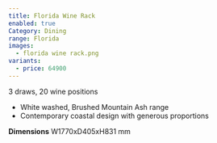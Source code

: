 ```yaml
---
title: Florida Wine Rack
enabled: true
Category: Dining
range: Florida
images:
  - florida wine rack.png
variants:
  - price: 64900
---
```

3 draws, 20 wine positions
* White washed, Brushed Mountain Ash range
* Contemporary coastal design with generous proportions

**Dimensions**
W1770xD405xH831 mm